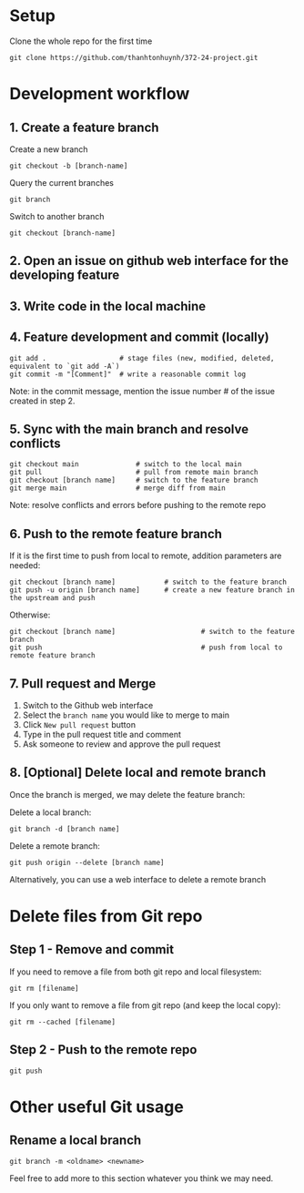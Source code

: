 # Setup

Clone the whole repo for the first time
```
git clone https://github.com/thanhtonhuynh/372-24-project.git
```

# Development workflow
## 1. Create a feature branch

Create a new branch
```
git checkout -b [branch-name]
```

Query the current branches
```
git branch
```

Switch to another branch
```
git checkout [branch-name]
```

## 2. Open an issue on github web interface for the developing feature

## 3. Write code in the local machine

## 4. Feature development and commit (locally)
```
git add .                  # stage files (new, modified, deleted, equivalent to `git add -A`)
git commit -m "[Comment]"  # write a reasonable commit log
```
Note: in the commit message, mention the issue number # of the issue created in step 2.

## 5. Sync with the main branch and resolve conflicts
```
git checkout main              # switch to the local main 
git pull                       # pull from remote main branch
git checkout [branch name]     # switch to the feature branch
git merge main                 # merge diff from main
```
Note: resolve conflicts and errors before pushing to the remote repo

## 6. Push to the remote feature branch
If it is the first time to push from local to remote, addition parameters are needed:
```
git checkout [branch name]            # switch to the feature branch
git push -u origin [branch name]      # create a new feature branch in the upstream and push
```
Otherwise:
```
git checkout [branch name]                     # switch to the feature branch
git push                                       # push from local to remote feature branch
```

## 7. Pull request and Merge
1. Switch to the Github web interface
2. Select the `branch name` you would like to merge to main
3. Click `New pull request` button
4. Type in the pull request title and comment
5. Ask someone to review and approve the pull request

## 8. [Optional] Delete local and remote branch

Once the branch is merged, we may delete the feature branch:

Delete a local branch:
```
git branch -d [branch name]
```
Delete a remote branch:
```
git push origin --delete [branch name]
```
Alternatively, you can use a web interface to delete a remote branch

# Delete files from Git repo

## Step 1 - Remove and commit
If you need to remove a file from both git repo and local filesystem:
```
git rm [filename]
```
If you only want to remove a file from git repo (and keep the local copy):
```
git rm --cached [filename]
```

## Step 2 - Push to the remote repo
```
git push
```

# Other useful Git usage

## Rename a local branch
```
git branch -m <oldname> <newname>
```

Feel free to add more to this section whatever you think we may need.
